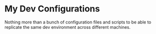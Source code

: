 # My Dev Configurations

Nothing more than a bunch of configuration files and scripts to be able to replicate the same dev environment across
different machines.
